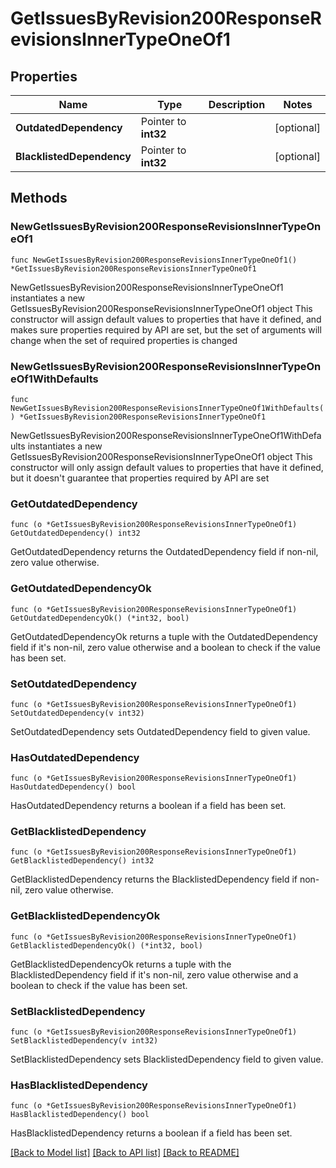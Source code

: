 # GetIssuesByRevision200ResponseRevisionsInnerTypeOneOf1

## Properties

Name | Type | Description | Notes
------------ | ------------- | ------------- | -------------
**OutdatedDependency** | Pointer to **int32** |  | [optional] 
**BlacklistedDependency** | Pointer to **int32** |  | [optional] 

## Methods

### NewGetIssuesByRevision200ResponseRevisionsInnerTypeOneOf1

`func NewGetIssuesByRevision200ResponseRevisionsInnerTypeOneOf1() *GetIssuesByRevision200ResponseRevisionsInnerTypeOneOf1`

NewGetIssuesByRevision200ResponseRevisionsInnerTypeOneOf1 instantiates a new GetIssuesByRevision200ResponseRevisionsInnerTypeOneOf1 object
This constructor will assign default values to properties that have it defined,
and makes sure properties required by API are set, but the set of arguments
will change when the set of required properties is changed

### NewGetIssuesByRevision200ResponseRevisionsInnerTypeOneOf1WithDefaults

`func NewGetIssuesByRevision200ResponseRevisionsInnerTypeOneOf1WithDefaults() *GetIssuesByRevision200ResponseRevisionsInnerTypeOneOf1`

NewGetIssuesByRevision200ResponseRevisionsInnerTypeOneOf1WithDefaults instantiates a new GetIssuesByRevision200ResponseRevisionsInnerTypeOneOf1 object
This constructor will only assign default values to properties that have it defined,
but it doesn't guarantee that properties required by API are set

### GetOutdatedDependency

`func (o *GetIssuesByRevision200ResponseRevisionsInnerTypeOneOf1) GetOutdatedDependency() int32`

GetOutdatedDependency returns the OutdatedDependency field if non-nil, zero value otherwise.

### GetOutdatedDependencyOk

`func (o *GetIssuesByRevision200ResponseRevisionsInnerTypeOneOf1) GetOutdatedDependencyOk() (*int32, bool)`

GetOutdatedDependencyOk returns a tuple with the OutdatedDependency field if it's non-nil, zero value otherwise
and a boolean to check if the value has been set.

### SetOutdatedDependency

`func (o *GetIssuesByRevision200ResponseRevisionsInnerTypeOneOf1) SetOutdatedDependency(v int32)`

SetOutdatedDependency sets OutdatedDependency field to given value.

### HasOutdatedDependency

`func (o *GetIssuesByRevision200ResponseRevisionsInnerTypeOneOf1) HasOutdatedDependency() bool`

HasOutdatedDependency returns a boolean if a field has been set.

### GetBlacklistedDependency

`func (o *GetIssuesByRevision200ResponseRevisionsInnerTypeOneOf1) GetBlacklistedDependency() int32`

GetBlacklistedDependency returns the BlacklistedDependency field if non-nil, zero value otherwise.

### GetBlacklistedDependencyOk

`func (o *GetIssuesByRevision200ResponseRevisionsInnerTypeOneOf1) GetBlacklistedDependencyOk() (*int32, bool)`

GetBlacklistedDependencyOk returns a tuple with the BlacklistedDependency field if it's non-nil, zero value otherwise
and a boolean to check if the value has been set.

### SetBlacklistedDependency

`func (o *GetIssuesByRevision200ResponseRevisionsInnerTypeOneOf1) SetBlacklistedDependency(v int32)`

SetBlacklistedDependency sets BlacklistedDependency field to given value.

### HasBlacklistedDependency

`func (o *GetIssuesByRevision200ResponseRevisionsInnerTypeOneOf1) HasBlacklistedDependency() bool`

HasBlacklistedDependency returns a boolean if a field has been set.


[[Back to Model list]](../README.md#documentation-for-models) [[Back to API list]](../README.md#documentation-for-api-endpoints) [[Back to README]](../README.md)



